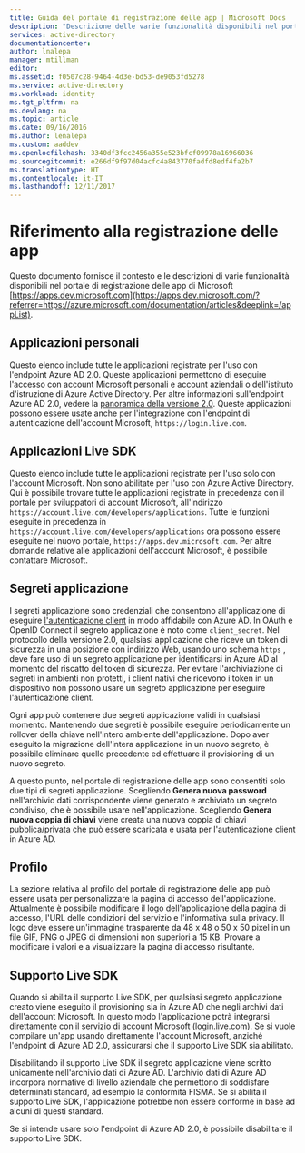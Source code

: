```yaml
---
title: Guida del portale di registrazione delle app | Microsoft Docs
description: "Descrizione delle varie funzionalità disponibili nel portale di registrazione delle app di Microsoft."
services: active-directory
documentationcenter: 
author: lnalepa
manager: mtillman
editor: 
ms.assetid: f0507c28-9464-4d3e-bd53-de9053fd5278
ms.service: active-directory
ms.workload: identity
ms.tgt_pltfrm: na
ms.devlang: na
ms.topic: article
ms.date: 09/16/2016
ms.author: lenalepa
ms.custom: aaddev
ms.openlocfilehash: 3340df3fcc2456a355e523bfcf09978a16966036
ms.sourcegitcommit: e266df9f97d04acfc4a843770fadfd8edf4fa2b7
ms.translationtype: HT
ms.contentlocale: it-IT
ms.lasthandoff: 12/11/2017
---
```

# <a name="app-registration-reference"></a>Riferimento alla registrazione delle app
Questo documento fornisce il contesto e le descrizioni di varie funzionalità disponibili nel portale di registrazione delle app di Microsoft [https://apps.dev.microsoft.com](https://apps.dev.microsoft.com/?referrer=https://azure.microsoft.com/documentation/articles&deeplink=/appList).

## <a name="my-applications"></a>Applicazioni personali
Questo elenco include tutte le applicazioni registrate per l'uso con l'endpoint Azure AD 2.0.  Queste applicazioni permettono di eseguire l'accesso con account Microsoft personali e account aziendali o dell'istituto d'istruzione di Azure Active Directory.  Per altre informazioni sull'endpoint Azure AD 2.0, vedere la [panoramica della versione 2.0](active-directory-appmodel-v2-overview.md).  Queste applicazioni possono essere usate anche per l'integrazione con l'endpoint di autenticazione dell'account Microsoft, `https://login.live.com`.

## <a name="live-sdk-applications"></a>Applicazioni Live SDK
Questo elenco include tutte le applicazioni registrate per l'uso solo con l'account Microsoft.  Non sono abilitate per l'uso con Azure Active Directory.  Qui è possibile trovare tutte le applicazioni registrate in precedenza con il portale per sviluppatori di account Microsoft, all'indirizzo `https://account.live.com/developers/applications`.  Tutte le funzioni eseguite in precedenza in `https://account.live.com/developers/applications` ora possono essere eseguite nel nuovo portale, `https://apps.dev.microsoft.com`.  Per altre domande relative alle applicazioni dell'account Microsoft, è possibile contattare Microsoft.

## <a name="application-secrets"></a>Segreti applicazione
I segreti applicazione sono credenziali che consentono all'applicazione di eseguire [l'autenticazione client](http://tools.ietf.org/html/rfc6749#section-2.3) in modo affidabile con Azure AD.  In OAuth e OpenID Connect il segreto applicazione è noto come `client_secret`.  Nel protocollo della versione 2.0, qualsiasi applicazione che riceve un token di sicurezza in una posizione con indirizzo Web, usando uno schema `https` , deve fare uso di un segreto applicazione per identificarsi in Azure AD al momento del riscatto del token di sicurezza.  Per evitare l'archiviazione di segreti in ambienti non protetti, i client nativi che ricevono i token in un dispositivo non possono usare un segreto applicazione per eseguire l'autenticazione client.

Ogni app può contenere due segreti applicazione validi in qualsiasi momento.  Mantenendo due segreti è possibile eseguire periodicamente un rollover della chiave nell'intero ambiente dell'applicazione.  Dopo aver eseguito la migrazione dell'intera applicazione in un nuovo segreto, è possibile eliminare quello precedente ed effettuare il provisioning di un nuovo segreto.

A questo punto, nel portale di registrazione delle app sono consentiti solo due tipi di segreti applicazione.  Scegliendo **Genera nuova password** nell'archivio dati corrispondente viene generato e archiviato un segreto condiviso, che è possibile usare nell'applicazione.  Scegliendo **Genera nuova coppia di chiavi** viene creata una nuova coppia di chiavi pubblica/privata che può essere scaricata e usata per l'autenticazione client in Azure AD.

## <a name="profile"></a>Profilo
La sezione relativa al profilo del portale di registrazione delle app può essere usata per personalizzare la pagina di accesso dell'applicazione.  Attualmente è possibile modificare il logo dell'applicazione della pagina di accesso, l'URL delle condizioni del servizio e l'informativa sulla privacy.  Il logo deve essere un'immagine trasparente da 48 x 48 o 50 x 50 pixel in un file GIF, PNG o JPEG di dimensioni non superiori a 15 KB.  Provare a modificare i valori e a visualizzare la pagina di accesso risultante.

## <a name="live-sdk-support"></a>Supporto Live SDK
Quando si abilita il supporto Live SDK, per qualsiasi segreto applicazione creato viene eseguito il provisioning sia in Azure AD che negli archivi dati dell'account Microsoft.  In questo modo l'applicazione potrà integrarsi direttamente con il servizio di account Microsoft (login.live.com).  Se si vuole compilare un'app usando direttamente l'account Microsoft, anziché l'endpoint di Azure AD 2.0, assicurarsi che il supporto Live SDK sia abilitato.

Disabilitando il supporto Live SDK il segreto applicazione viene scritto unicamente nell'archivio dati di Azure AD.  L'archivio dati di Azure AD incorpora normative di livello aziendale che permettono di soddisfare determinati standard, ad esempio la conformità FISMA.  Se si abilita il supporto Live SDK, l'applicazione potrebbe non essere conforme in base ad alcuni di questi standard.

Se si intende usare solo l'endpoint di Azure AD 2.0, è possibile disabilitare il supporto Live SDK.

